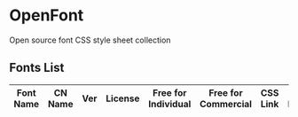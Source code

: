 # OpenFont

Open source font CSS style sheet collection

## Fonts List

|     Font Name      | CN Name | Ver  |                           License                            | Free for Individual | Free for Commercial |                           CSS Link                           |            Font Page             |      Font Type      |
| :----------------: | :-----: | :--: | :----------------------------------------------------------: | :-----------------: | :-----------------: | :----------------------------------------------------------: | :------------------------------: | :-----------------: |
